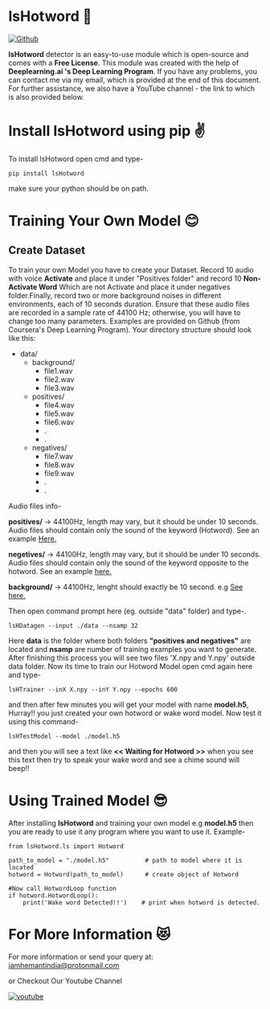 # lsHotword 🤖
[![Github](	https://img.shields.io/badge/GitHub-100000?style=for-the-badge&logo=github&logoColor=white)](https://www.github.com/HemantKArya)

**lsHotword** detector is an easy-to-use module which is open-source and comes with a **Free License**. This module was created with the help of **Deeplearning.ai 's Deep Learning Program**. If you have any problems, you can contact me via my email, which is provided at the end of this document. For further assistance, we also have a YouTube channel - the link to which is also provided below.

# Install lsHotword using pip ✌
 To install lsHotword open cmd and type-
 ```
 pip install lsHotword
 ```
 make sure your python should be on path.

# Training Your Own Model 😊
## Create Dataset
To train your own Model you have to create your Dataset.
Record 10 audio with voice **Activate** and place it under "Positives folder" and record 10 **Non-Activate Word** Which are not Activate and place it under negatives folder.Finally, record two or more background noises in different environments, each of 10 seconds duration. Ensure that these audio files are recorded in a sample rate of 44100 Hz; otherwise, you will have to change too many parameters. Examples are provided on Github (from Coursera's Deep Learning Program).
Your directory structure should look like this:
- data/
    - background/
        - file1.wav
        - file2.wav
        - file3.wav
    - positives/
        - file4.wav
        - file5.wav
        - file6.wav
        - .
        - .
    - negatives/
        - file7.wav
        - file8.wav
        - file9.wav
        - .
        - .

Audio files info-

**positives/** -> 44100Hz, length may vary, but it should be under 10 seconds. Audio files should contain only the sound of the keyword (Hotword). See an example [Here.](https://github.com/HemantKArya/lsHotword/tree/main/Examples/data/positives)

**negetives/** -> 44100Hz, length may vary, but it should be under 10 seconds. Audio files should contain only the sound of the keyword opposite to the hotword. See an example [here.](https://github.com/HemantKArya/lsHotword/tree/main/Examples/data/negatives)

**background/** -> 44100Hz, lenght should exactly be 10 second. e.g [See here.](https://github.com/HemantKArya/lsHotword/tree/main/Examples/data/backgrounds)



Then open command prompt here (eg. outside "data" folder) and type-.
```
lsHDatagen --input ./data --nsamp 32
```
Here **data** is the folder where both folders **"positives and negatives"** are located and **nsamp** are number of training examples you want to generate. After finishing this process you will see two files 'X.npy and Y.npy' outside data folder.
Now its time to train our Hotword Model open cmd again here and type-
```
lsHTrainer --inX X.npy --inY Y.npy --epochs 600
```
and then after few minutes you will get your model  with name **model.h5**, Hurray!! you just created your own hotword or wake word model. Now test it using this command-
```
lsHTestModel --model ./model.h5
```
and then you will see a text like **<< Waiting for Hotword >>** when you see this text then try to speak your wake word and see a chime sound will beep!!

# Using Trained Model 😎

After installing **lsHotword** and training your own model e.g **model.h5** then you are ready to use it any program where you want to use it. Example-

```
from lsHotword.ls import Hotword

path_to_model = "./model.h5"          # path to model where it is located
hotword = Hotword(path_to_model)      # create object of Hotword

#Now call HotwordLoop function
if hotword.HotwordLoop():
    print('Wake word Detected!!')    # print when hotword is detected.

```

# For More Information 😻

For more information or send your query at:
iamhemantindia@protonmail.com

or Checkout Our Youtube Channel

[![youtube](https://img.shields.io/badge/YouTube-FF0000?style=for-the-badge&logo=youtube&logoColor=white)](https://www.youtube.com/c/LogicalSpot)